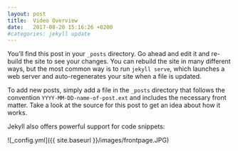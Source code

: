 ```yaml
---
layout: post
title:  Video Overview
date:   2017-08-20 15:16:26 +0200
#categories: jekyll update
---
```

You’ll find this post in your `_posts` directory. Go ahead and edit it and re-build the site to see your changes. You can rebuild the site in many different ways, but the most common way is to run `jekyll serve`, which launches a web server and auto-regenerates your site when a file is updated.

To add new posts, simply add a file in the `_posts` directory that follows the convention `YYYY-MM-DD-name-of-post.ext` and includes the necessary front matter. Take a look at the source for this post to get an idea about how it works.

Jekyll also offers powerful support for code snippets:

![_config.yml]({{ site.baseurl }}/images/frontpage.JPG)


<!---
!
{% highlight ruby %}
#def print_hi(name)
#  puts "Hi, #{name}"
#end
#print_hi('Tom')
#=> prints 'Hi, Tom' to STDOUT.
#{% endhighlight %}
-->